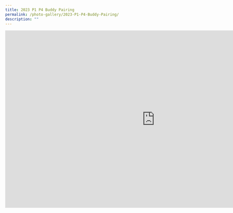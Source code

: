 ```yaml
---
title: 2023 P1 P4 Buddy Pairing
permalink: /photo-gallery/2023-P1-P4-Buddy-Pairing/
description: ""
---
```

<iframe allowfullscreen="true" height="569" width="960" frameborder="0" src="https://docs.google.com/presentation/d/e/2PACX-1vSJZrKSEHE1u73TQO4eeyeDKrxluXt1hSOcQemuAdhTvRAjZyfiCiGU7mSmDEQm0TLJsRk_wOsZzJYS/embed?start=true&amp;loop=true&amp;delayms=5000"></iframe>